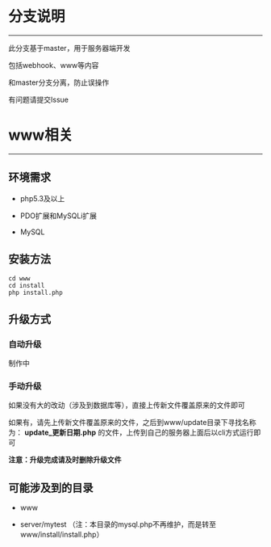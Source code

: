 # 分支说明

***

此分支基于master，用于服务器端开发

包括webhook、www等内容

和master分支分离，防止误操作

有问题请提交Issue

# www相关

***

## 环境需求

* php5.3及以上

* PDO扩展和MySQLi扩展

* MySQL

## 安装方法
    
    cd www
	cd install
	php install.php
    
## 升级方式

### 自动升级

制作中

### 手动升级

如果没有大的改动（涉及到数据库等），直接上传新文件覆盖原来的文件即可

如果有，请先上传新文件覆盖原来的文件，之后到www/update目录下寻找名称为：
**update_更新日期.php**
的文件，上传到自己的服务器上面后以cli方式运行即可

**注意：升级完成请及时删除升级文件**

## 可能涉及到的目录

* www

* server/mytest （注：本目录的mysql.php不再维护，而是转至www/install/install.php）